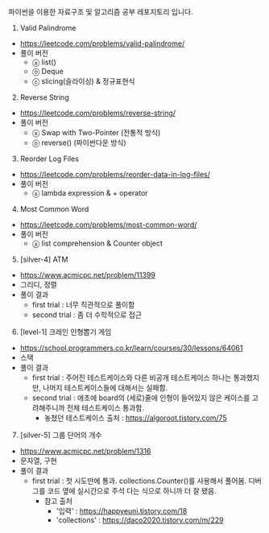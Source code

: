 파이썬을 이용한 자료구조 및 알고리즘 공부 레포지토리 입니다.

1. Valid Palindrome
  - https://leetcode.com/problems/valid-palindrome/
  - 풀이 버전
    - ⓐ list()
    - ⓑ Deque
    - ⓒ slicing(슬라이싱) & 정규표현식

2. Reverse String
  - https://leetcode.com/problems/reverse-string/
  - 풀이 버전
    - ⓐ Swap with Two-Pointer (전통적 방식)
    - ⓑ reverse() (파이썬다운 방식)

3. Reorder Log Files
  - https://leetcode.com/problems/reorder-data-in-log-files/
  - 풀이 버전
    - ⓐ lambda expression & + operator

4. Most Common Word
- https://leetcode.com/problems/most-common-word/
- 풀이 버전
  - ⓐ list comprehension & Counter object

5. [silver-4] ATM
- https://www.acmicpc.net/problem/11399
- 그리디, 정렬
- 풀이 결과
    - first trial : 너무 직관적으로 풀이함
    - second trial : 좀 더 수학적으로 접근

6. [level-1] 크레인 인형뽑기 게임
- https://school.programmers.co.kr/learn/courses/30/lessons/64061
- 스택
- 풀이 결과
    - first trial : 주어진 테스트케이스와 다른 비공개 테스트케이스 하나는 통과했지만, 나머지 테스트케이스들에 대해서는 실패함.
    - second trial : 애초에 board의 (세로)줄에 인형이 들어있지 않은 케이스를 고려해주니까 전체 테스트케이스 통과함.
        - 놓쳤던 테스트케이스 출처 : https://algoroot.tistory.com/75

7. [silver-5] 그룹 단어의 개수
- https://www.acmicpc.net/problem/1316
- 문자열, 구현
- 풀이 결과
    - first trial : 첫 시도만에 통과. collections.Counter()를 사용해서 풀어봄. 디버그를 코드 옆에 실시간으로 주석 다는 식으로 하니까 더 잘 됐음.
        - 참고 출처
            - '입력' : https://happyeuni.tistory.com/18
            - 'collections' : https://daco2020.tistory.com/m/229

